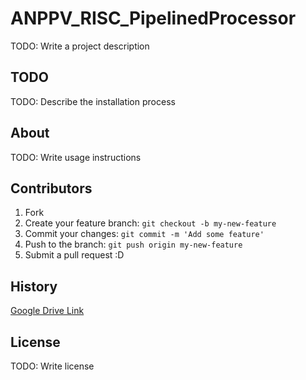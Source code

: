 # ANPPV_RISC_PipelinedProcessor

TODO: Write a project description

## TODO

TODO: Describe the installation process

## About

TODO: Write usage instructions

## Contributors

1. Fork
2. Create your feature branch: `git checkout -b my-new-feature`
3. Commit your changes: `git commit -m 'Add some feature'`
4. Push to the branch: `git push origin my-new-feature`
5. Submit a pull request :D

## History

<a href = "https://drive.google.com/drive/u/1/folders/0BxE2kXReR7jibkxPQTQyd1NNd3M">Google Drive Link</a>

## License

TODO: Write license
